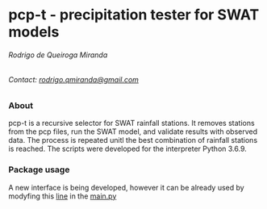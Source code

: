 # pcp-t -  precipitation tester for SWAT models
###### *Rodrigo de Queiroga Miranda*

###### Contact: rodrigo.qmiranda@gmail.com

### About
pcp-t is a recursive selector for SWAT rainfall stations. It removes stations from the pcp files, run the SWAT model, and validate results with observed data. The process is repeated unitl the best combination of rainfall stations is reached. The scripts were developed for the interpreter Python 3.6.9.

### Package usage

A new interface is being developed, however it can be already used by modyfing this [line](https://example.com) in the [main.py](https://example.com)
